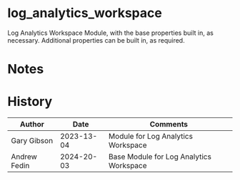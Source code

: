 # log_analytics_workspace
Log Analytics Workspace Module, with the base properties built in, as necessary. Additional properties can be built in, as required.
# Notes

# History
| Author | Date | Comments |
|--------|------|----------|
| Gary Gibson | 2023-13-04| Module for Log Analytics Workspace|
| Andrew Fedin | 2024-20-03| Base Module for Log Analytics Workspace|